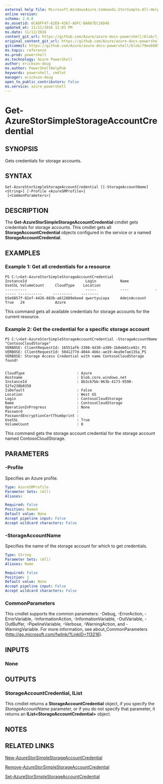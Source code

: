```yaml
---
external help file: Microsoft.WindowsAzure.Commands.StorSimple.dll-Help.xml
online version: 
schema: 2.0.0
ms.assetid: 6CA8FF47-62E8-4367-ADFC-BA867EC16D48
updated_at: 11/11/2016 11:03 PM
ms.date: 11/11/2016
content_git_url: https://github.com/Azure/azure-docs-powershell/blob/live/azureps-cmdlets-docs/ServiceManagement/Azure.StorSimple/v1.6.1/Get-AzureStorSimpleStorageAccountCredential.md
original_content_git_url: https://github.com/Azure/azure-docs-powershell/blob/live/azureps-cmdlets-docs/ServiceManagement/Azure.StorSimple/v1.6.1/Get-AzureStorSimpleStorageAccountCredential.md
gitcommit: https://github.com/Azure/azure-docs-powershell/blob/79eeb985ea480979357fb4695832a0c3d29a48bf/azureps-cmdlets-docs/ServiceManagement/Azure.StorSimple/v1.6.1/Get-AzureStorSimpleStorageAccountCredential.md
ms.topic: reference
ms.prod: powershell
ms.technology: Azure PowerShell
author: erickson-doug
ms.author: PowerShellHelpPub
keywords: powershell, cmdlet
manager: erickson-doug
open_to_public_contributors: False
ms.service: azure-powershell
---
```


# Get-AzureStorSimpleStorageAccountCredential

## SYNOPSIS
Gets credentials for storage accounts.

## SYNTAX

```
Get-AzureStorSimpleStorageAccountCredential [[-StorageAccountName] <String>] [-Profile <AzureSMProfile>]
 [<CommonParameters>]
```

## DESCRIPTION
The **Get-AzureStorSimpleStorageAccountCredential** cmdlet gets credentials for storage accounts.
This cmdlet gets all **StorageAccountCredential** objects configured in the service or a named **StorageAccountCredential**.

## EXAMPLES

### Example 1: Get all credentials for a resource
```
PS C:\>Get-AzureStorSimpleStorageAccountCredential
InstanceId                           Login           Name            UseSSL VolumeCount     CloudType    Location
----------                           -----           ----            ------ -----------     ---------    --------
b5e0857f-82ef-4426-883b-a612889ebee4 qwertyuiopa     AdminAccount    True   24              Azure
```

This command gets all available credentials for storage accounts for the current resource.

### Example 2: Get the credential for a specific storage account
```
PS C:\>Get-AzureStorSimpleStorageAccountCredential -StorageAccountName "ContosoCloudStorage"
VERBOSE: ClientRequestId: 16551af6-3398-4d30-a389-1b8eb01ce92c_PS
VERBOSE: ClientRequestId: 5041277d-4044-4b6c-ae19-4ea9e7ae135a_PS
VERBOSE: Storage Access Credential with name ContosoCloudStorage found! 


CloudType                        : Azure
Hostname                         : blob.core.windows.net
InstanceId                       : 8b3cb7bb-963b-4173-9598-52fe230b0350
IsDefault                        : False
Location                         : West US
Login                            : ContosoCloudStorage
Name                             : ContosoCloudStorage
OperationInProgress              : None
Password                         : 
PasswordEncryptionCertThumbprint : 
UseSSL                           : True
VolumeCount                      : 0
```

This command gets the storage account credential for the storage account named ContosoCloudStorage.

## PARAMETERS

### -Profile
Specifies an Azure profile.

```yaml
Type: AzureSMProfile
Parameter Sets: (All)
Aliases: 

Required: False
Position: Named
Default value: None
Accept pipeline input: False
Accept wildcard characters: False
```

### -StorageAccountName
Specifies the name of the storage account for which to get credentials.

```yaml
Type: String
Parameter Sets: (All)
Aliases: Name

Required: False
Position: 1
Default value: None
Accept pipeline input: False
Accept wildcard characters: False
```

### CommonParameters
This cmdlet supports the common parameters: -Debug, -ErrorAction, -ErrorVariable, -InformationAction, -InformationVariable, -OutVariable, -OutBuffer, -PipelineVariable, -Verbose, -WarningAction, and -WarningVariable. For more information, see about_CommonParameters (http://go.microsoft.com/fwlink/?LinkID=113216).

## INPUTS

### None

## OUTPUTS

### StorageAccountCredential, IList<StorageAccountCredential>
This cmdlet returns a **StorageAccountCredential** object, if you specify the *StorageAccountName* parameter, or if you do not specify that parameter, it returns an **IList\<StorageAccountCredential\>** object.

## NOTES

## RELATED LINKS

[New-AzureStorSimpleStorageAccountCredential](xref:ServiceManagement/Azure.StorSimple/v1.6.1/New-AzureStorSimpleStorageAccountCredential.md)

[Remove-AzureStorSimpleStorageAccountCredential](xref:ServiceManagement/Azure.StorSimple/v1.6.1/Remove-AzureStorSimpleStorageAccountCredential.md)

[Set-AzureStorSimpleStorageAccountCredential](xref:ServiceManagement/Azure.StorSimple/v1.6.1/Set-AzureStorSimpleStorageAccountCredential.md)


